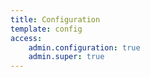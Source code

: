 ```yaml
---
title: Configuration
template: config
access:
    admin.configuration: true
    admin.super: true
---
```

